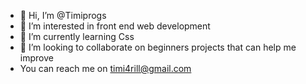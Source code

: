 - 👋 Hi, I’m @Timiprogs
- 👀 I’m interested in front end web development 
- 🌱 I’m currently learning Css
- 💞️ I’m looking to collaborate on beginners projects that can help me improve 
- You can reach me on timi4rill@gmail.com

<!---
Timiprogs/Timiprogs is a ✨ special ✨ repository because its `README.md` (this file) appears on your GitHub profile.
You can click the Preview link to take a look at your changes.
--->
